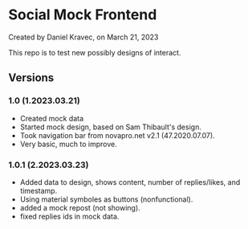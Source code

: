 # Social Mock Frontend
Created by Daniel Kravec, on March 21, 2023

This repo is to test new possibly designs of interact.


## Versions
### 1.0 (1.2023.03.21) 
- Created mock data
- Started mock design, based on Sam Thibault's design.
- Took navigation bar from novapro.net v2.1 (47.2020.07.07).
- Very basic, much to improve.

### 1.0.1 (2.2023.03.23) 
- Added data to design, shows content, number of replies/likes, and timestamp.
- Using material symboles as buttons (nonfunctional).
- added a mock repost (not showing).
- fixed replies ids in mock data.
